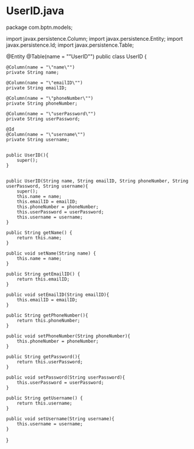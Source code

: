 # UserID.java
package com.bptn.models;

import javax.persistence.Column;
import javax.persistence.Entity;
import javax.persistence.Id;
import javax.persistence.Table;

@Entity
@Table(name = "\"UserID\"")
public class UserID {

    @Column(name = "\"name\"")
    private String name;

    @Column(name = "\"emailID\"")
    private String emailID;

    @Column(name = "\"phoneNumber\"")
    private String phoneNumber;

    @Column(name = "\"userPassword\"")
    private String userPassword;

    @Id
    @Column(name = "\"username\"")
    private String username;


    public UserID(){
        super();
    }


    public UserID(String name, String emailID, String phoneNumber, String userPassword, String username){
        super();
        this.name = name;
        this.emailID = emailID;
        this.phoneNumber = phoneNumber;
        this.userPassword = userPassword;
        this.username = username;
    }

    public String getName() {
        return this.name;
    }

    public void setName(String name) {
        this.name = name;
    }

    public String getEmailID() {
        return this.emailID;
    }

    public void setEmailID(String emailID){
        this.emailID = emailID;
    }

    public String getPhoneNumber(){
        return this.phoneNumber;
    }

    public void setPhoneNumber(String phoneNumber){
        this.phoneNumber = phoneNumber;
    }

    public String getPassword(){
        return this.userPassword;
    }

    public void setPassword(String userPassword){
        this.userPassword = userPassword;
    }

    public String getUsername() {
        return this.username;
    }

    public void setUsername(String username){
        this.username = username;
    }







}
    